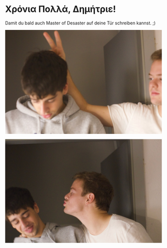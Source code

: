 # Χρόνια Πολλά, Δημήτριε!

Damit du bald auch Master of Desaster auf deine Tür schreiben kannst. ;) 

![Win](https://github.com/filip-deploy/dimi-thanos.github.io/blob/gh-pages/assets/images/IMGP6520.jpeg)

![WinWin](https://github.com/filip-deploy/dimi-thanos.github.io/blob/gh-pages/assets/images/IMGP6521.jpeg)

